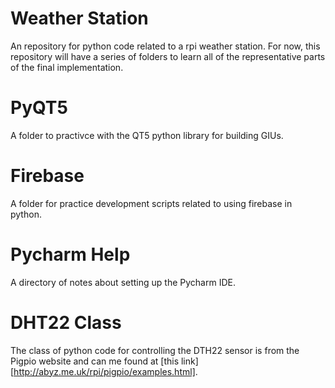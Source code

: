 # Weather Station
An repository for python code related to a rpi weather station.  For now,
this repository will have a series of folders to learn all of the
representative parts of the final implementation.

# PyQT5
A folder to practivce with the QT5 python library for building GIUs.

# Firebase
A folder for practice development scripts related to using firebase
in python.

# Pycharm Help
A directory of notes about setting up the Pycharm IDE.

# DHT22 Class
The class of python code for controlling the DTH22 sensor is from the\
Pigpio website and can me found at [this link][http://abyz.me.uk/rpi/pigpio/examples.html].
